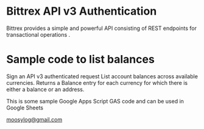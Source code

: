 # Bittrex API v3 Authentication
Bittrex provides a simple and powerful API consisting of REST endpoints for transactional operations .

# Sample code to list balances
Sign an API v3 authenticated request
List account balances across available currencies. 
Returns a Balance entry for each currency for which there is either a balance or an address.

This is some sample Google Apps Script GAS code and can be used in Google Sheets

moosylog@gmail.com
